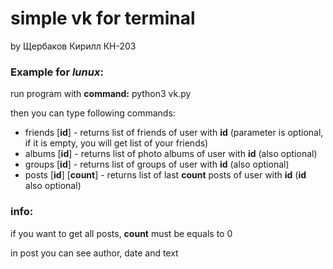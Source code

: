# simple vk for terminal

by Щербаков Кирилл КН-203

### Example for *lunux*:

run program with **command:** python3 vk.py

then you can type following commands:
* friends [**id**] - returns list of friends of user with **id** (parameter is optional, if it is empty,
you will get list of your friends)
* albums [**id**] - returns list of photo albums of user with **id** (also optional)
* groups [**id**] - returns list of groups of user with **id** (also optional)
* posts [**id**] [**count**] - returns list of last **count** posts of user with **id** (**id** also optional)

### info: 

if you want to get all posts, **count** must be equals to 0

in post you can see author, date and text

